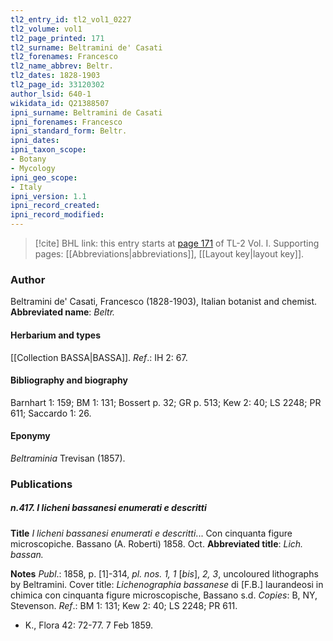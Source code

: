 ```yaml
---
tl2_entry_id: tl2_vol1_0227
tl2_volume: vol1
tl2_page_printed: 171
tl2_surname: Beltramini de' Casati
tl2_forenames: Francesco
tl2_name_abbrev: Beltr.
tl2_dates: 1828-1903
tl2_page_id: 33120302
author_lsid: 640-1
wikidata_id: Q21388507
ipni_surname: Beltramini de Casati
ipni_forenames: Francesco
ipni_standard_form: Beltr.
ipni_dates: 
ipni_taxon_scope: 
- Botany
- Mycology
ipni_geo_scope: 
- Italy
ipni_version: 1.1
ipni_record_created: 
ipni_record_modified:
---
```



> [!cite] BHL link: this entry starts at [page 171](https://www.biodiversitylibrary.org/page/33120302) of TL-2 Vol. I.
> Supporting pages: [[Abbreviations|abbreviations]], [[Layout key|layout key]].

### Author

Beltramini de' Casati, Francesco (1828-1903), Italian botanist and chemist. 
**Abbreviated name**: *Beltr.*

#### Herbarium and types

[[Collection BASSA|BASSA]].
*Ref*.: IH 2: 67.

#### Bibliography and biography

Barnhart 1: 159; BM 1: 131; Bossert p. 32; GR p. 513; Kew 2: 40; LS 2248; PR 611; Saccardo 1: 26.

#### Eponymy

*Beltraminia* Trevisan (1857).

### Publications

##### n.417. I licheni bassanesi enumerati e descritti

**Title**
*I licheni bassanesi enumerati e descritti*... Con cinquanta figure microscopiche. Bassano (A. Roberti) 1858. Oct.
**Abbreviated title**: *Lich. bassan.*

**Notes**
*Publ*.: 1858, p. \[1\]-314, *pl. nos. 1, 1* \[*bis*\], *2, 3*, uncoloured lithographs by Beltramini. Cover title: *Lichenographia bassanese* di \[F.B.\] laurandeosi in chimica con cinquanta figure microscopische, Bassano s.d. *Copies*: B, NY, Stevenson.
*Ref*.: BM 1: 131; Kew 2: 40; LS 2248; PR 611.
- K., Flora 42: 72-77. 7 Feb 1859.

